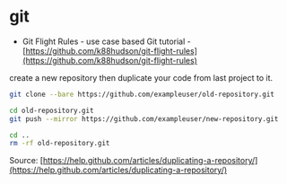 # git

* Git Flight Rules - use case based Git tutorial - [https://github.com/k88hudson/git-flight-rules](https://github.com/k88hudson/git-flight-rules) 

create a new repository then duplicate your code from last project to it.

```bash
git clone --bare https://github.com/exampleuser/old-repository.git

cd old-repository.git
git push --mirror https://github.com/exampleuser/new-repository.git

cd ..
rm -rf old-repository.git
```

Source: [https://help.github.com/articles/duplicating-a-repository/](https://help.github.com/articles/duplicating-a-repository/)

